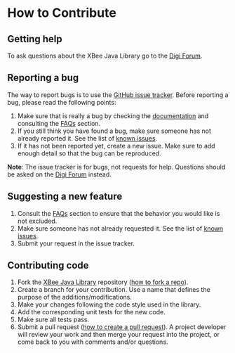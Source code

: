 How to Contribute
=================

Getting help
------------
To ask questions about the XBee Java Library go to the 
[Digi Forum](http://www.digi.com/support/forum).


Reporting a bug
---------------
The way to report bugs is to use the 
[GitHub issue tracker](http://github.com/digidotcom/XBeeJavaLibrary/issues).
Before reporting a bug, please read the following points:

1. Make sure that is really a bug by checking the 
[documentation](http://docs.digi.com/display/XBJLIB) and consulting the 
[FAQs](https://docs.digi.com/display/XBJLIB/Frequently+Asked+Questions+%28FAQs%29) 
section.
2. If you still think you have found a bug, make sure someone has not already
reported it. See the list of 
[known issues](http://github.com/digidotcom/XBeeJavaLibrary/issues).
3. If it has not been reported yet, create a new issue. Make sure to add enough 
detail so that the bug can be reproduced.

**Note**: The issue tracker is for bugs, not requests for help. Questions 
should be asked on the [Digi Forum](http://www.digi.com/support/forum) instead.


Suggesting a new feature
------------------------
1. Consult the [FAQs](https://docs.digi.com/display/XBJLIB/Frequently+Asked+Questions+%28FAQs%29) 
section to ensure that the behavior you would like is not excluded.
2. Make sure someone has not already requested it. See the list of 
[known issues](http://github.com/digidotcom/XBeeJavaLibrary/issues).
3. Submit your request in the issue tracker.


Contributing code
-----------------
1. Fork the [XBee Java Library](http://github.com/digidotcom/XBeeJavaLibrary) 
repository ([how to fork a repo](https://help.github.com/articles/fork-a-repo/)).
2. Create a branch for your contribution. Use a name that defines the purpose of the additions/modifications. 
3. Make your changes following the code style used in the library.
4. Add the corresponding unit tests for the new code.
5. Make sure all tests pass.
6. Submit a pull request ([how to create a pull request](https://help.github.com/articles/fork-a-repo/#next-steps)).
A project developer will review your work and then merge your request into the
project, or come back to you with comments and/or questions.
